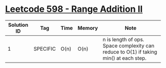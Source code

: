 # [Leetcode 598 - Range Addition II](https://leetcode.com/problems/range-addition-ii/)

| Solution ID | Tag | Time | Memory | Note |
| ----------- | --- | ---- | ------ | ---- |
| 1 | SPECIFIC | O(n) | O(n) | n is length of ops. Space complexity can reduce to O(1) if taking min() at each step. |
